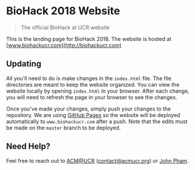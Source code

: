 # BioHack 2018 Website

> The official BioHack at UCR website

This is the landing page for BioHack 2018. The website is hosted at [www.biohackucr.com](http://biohackucr.com)

## Updating

All you'll need to do is make changes in the `index.html` file. The file directories are meant to keep the website
organized. You can view the website locally by opening `index.html` in your browser. After each change, you will need
to refresh the page in your browser to see the changes.

Once you've made your changes, simply push your changes to the repository. We are using [GitHub Pages](https://pages.github.com/) so
the website will be deployed automatically to `www.biohackucr.com` after a push. Note that the edits must be made on the `master` branch
to be deployed.

## Need Help?

Feel free to reach out to [ACM@UCR](http://acmucr.org) ([contact@acmucr.org](mailto:contact@acmucr.org)) or [John Pham](http://johnpham.net).
